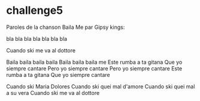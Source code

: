 # challenge5

Paroles de la chanson Baila Me par Gipsy kings:



bla bla bla bla
bla bla bla 


Cuando ski me va al dottore

Baila baila baila baila
Baila baila baila me
Este rumba a ta gitana
Que yo siempre cantare
Pero yo siempre cantare
Pero yo siempre cantare
Este rumba a ta gitana
Que yo siempre cantare

Cuando ski Maria Dolores
Cuando ski quei mal d'amore
Cuando ski quei mal a su vera
Cuando ski me va al dottore
